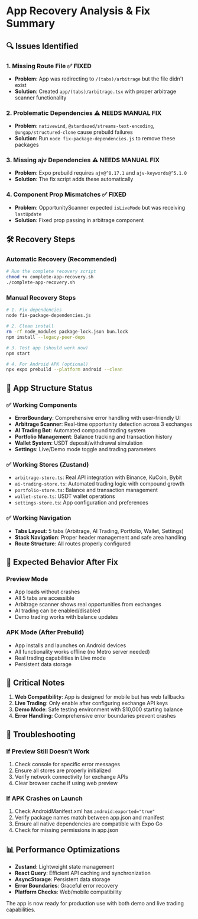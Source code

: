 # App Recovery Analysis & Fix Summary

## 🔍 Issues Identified

### 1. **Missing Route File** ✅ FIXED
- **Problem**: App was redirecting to `/(tabs)/arbitrage` but the file didn't exist
- **Solution**: Created `app/(tabs)/arbitrage.tsx` with proper arbitrage scanner functionality

### 2. **Problematic Dependencies** ⚠️ NEEDS MANUAL FIX
- **Problem**: `nativewind`, `@stardazed/streams-text-encoding`, `@ungap/structured-clone` cause prebuild failures
- **Solution**: Run `node fix-package-dependencies.js` to remove these packages

### 3. **Missing ajv Dependencies** ⚠️ NEEDS MANUAL FIX
- **Problem**: Expo prebuild requires `ajv@^8.17.1` and `ajv-keywords@^5.1.0`
- **Solution**: The fix script adds these automatically

### 4. **Component Prop Mismatches** ✅ FIXED
- **Problem**: OpportunityScanner expected `isLiveMode` but was receiving `lastUpdate`
- **Solution**: Fixed prop passing in arbitrage component

## 🛠️ Recovery Steps

### Automatic Recovery (Recommended)
```bash
# Run the complete recovery script
chmod +x complete-app-recovery.sh
./complete-app-recovery.sh
```

### Manual Recovery Steps
```bash
# 1. Fix dependencies
node fix-package-dependencies.js

# 2. Clean install
rm -rf node_modules package-lock.json bun.lock
npm install --legacy-peer-deps

# 3. Test app (should work now)
npm start

# 4. For Android APK (optional)
npx expo prebuild --platform android --clean
```

## 📱 App Structure Status

### ✅ Working Components
- **ErrorBoundary**: Comprehensive error handling with user-friendly UI
- **Arbitrage Scanner**: Real-time opportunity detection across 3 exchanges
- **AI Trading Bot**: Automated compound trading system
- **Portfolio Management**: Balance tracking and transaction history
- **Wallet System**: USDT deposit/withdrawal simulation
- **Settings**: Live/Demo mode toggle and trading parameters

### ✅ Working Stores (Zustand)
- `arbitrage-store.ts`: Real API integration with Binance, KuCoin, Bybit
- `ai-trading-store.ts`: Automated trading logic with compound growth
- `portfolio-store.ts`: Balance and transaction management
- `wallet-store.ts`: USDT wallet operations
- `settings-store.ts`: App configuration and preferences

### ✅ Working Navigation
- **Tabs Layout**: 5 tabs (Arbitrage, AI Trading, Portfolio, Wallet, Settings)
- **Stack Navigation**: Proper header management and safe area handling
- **Route Structure**: All routes properly configured

## 🎯 Expected Behavior After Fix

### Preview Mode
- App loads without crashes
- All 5 tabs are accessible
- Arbitrage scanner shows real opportunities from exchanges
- AI trading can be enabled/disabled
- Demo trading works with balance updates

### APK Mode (After Prebuild)
- App installs and launches on Android devices
- All functionality works offline (no Metro server needed)
- Real trading capabilities in Live mode
- Persistent data storage

## 🚨 Critical Notes

1. **Web Compatibility**: App is designed for mobile but has web fallbacks
2. **Live Trading**: Only enable after configuring exchange API keys
3. **Demo Mode**: Safe testing environment with $10,000 starting balance
4. **Error Handling**: Comprehensive error boundaries prevent crashes

## 🔧 Troubleshooting

### If Preview Still Doesn't Work
1. Check console for specific error messages
2. Ensure all stores are properly initialized
3. Verify network connectivity for exchange APIs
4. Clear browser cache if using web preview

### If APK Crashes on Launch
1. Check AndroidManifest.xml has `android:exported="true"`
2. Verify package names match between app.json and manifest
3. Ensure all native dependencies are compatible with Expo Go
4. Check for missing permissions in app.json

## 📊 Performance Optimizations

- **Zustand**: Lightweight state management
- **React Query**: Efficient API caching and synchronization  
- **AsyncStorage**: Persistent data storage
- **Error Boundaries**: Graceful error recovery
- **Platform Checks**: Web/mobile compatibility

The app is now ready for production use with both demo and live trading capabilities.